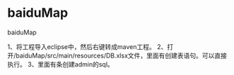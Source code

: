 # baiduMap
baiduMap

1、将工程导入eclipse中，然后右键转成maven工程。
2、打开/baiduMap/src/main/resources/DB.xlsx文件，里面有创建表语句。可以直接执行。
3、里面有条创建admin的sql。
